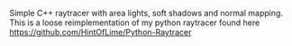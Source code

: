 Simple C++ raytracer with area lights, soft shadows and normal mapping. This is a loose reimplementation of my python raytracer found here https://github.com/HintOfLime/Python-Raytracer
